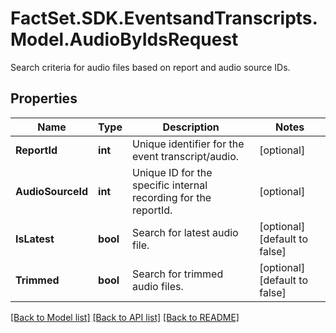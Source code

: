 # FactSet.SDK.EventsandTranscripts.Model.AudioByIdsRequest
Search criteria for audio files based on report and audio source IDs.

## Properties

Name | Type | Description | Notes
------------ | ------------- | ------------- | -------------
**ReportId** | **int** | Unique identifier for the event transcript/audio. | [optional] 
**AudioSourceId** | **int** | Unique ID for the specific internal recording for the reportId. | [optional] 
**IsLatest** | **bool** | Search for latest audio file. | [optional] [default to false]
**Trimmed** | **bool** | Search for trimmed audio files. | [optional] [default to false]

[[Back to Model list]](../README.md#documentation-for-models) [[Back to API list]](../README.md#documentation-for-api-endpoints) [[Back to README]](../README.md)

